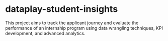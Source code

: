 # dataplay-student-insights
This project aims to track the applicant journey and evaluate the performance of an internship program using data wrangling techniques, KPI development, and advanced analytics.
